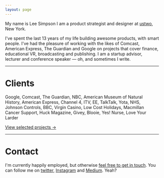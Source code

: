 ```yaml
---
layout: page
---
```


My name is Lee Simpson I am a product strategist and designer at [ustwo](http://www.ustwo.com), New York.

I've spent the last 13 years of my life building awesome products, with smart people. I've had the pleasure of working with the likes of Comcast, American Express, The Guardian and Google on projects that cover finance, educational VR, broadcasting and publishing. I am a startup advisor, lecturer and conference speaker — oh, and sometimes I write.

***

# Clients

Google, Comcast, The Guardian, NBC, American Museum of Natural History, American Express, Channel 4, ITV, EE, TalkTalk, Yota, NHS, Johnson Controls, BBC, Virgin Casino, Low Cost Holidays, Macmillan Cancer Support, Huck Magazine, Givey, Blooie, Yes! Nurse, Love Your Larder

[View selected projects →](/projects)

***

# Contact

I'm currently happily employed, but otherwise [feel free to get in touch](mailto:lee@itsleesimpson.com). You can follow me on [twitter](http://www.twitter.com/itsleesimpson), [Instagram](http://www.instagram.com/itsleesimpson) and [Medium](https://medium.com/@itsleesimpson). Yeah?
